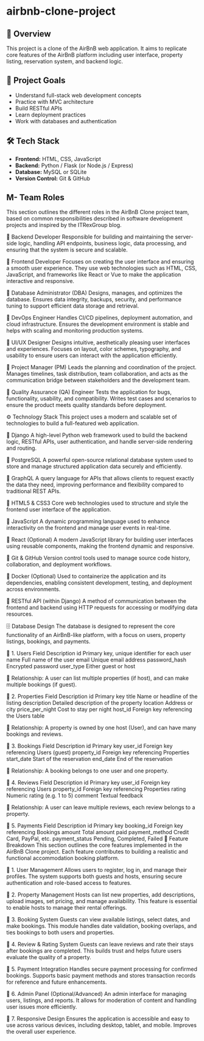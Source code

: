 # airbnb-clone-project
## 🏡 Overview
This project is a clone of the AirBnB web application. It aims to replicate core features of the AirBnB platform including user interface, property listing, reservation system, and backend logic.

## 🎯 Project Goals
- Understand full-stack web development concepts
- Practice with MVC architecture
- Build RESTful APIs
- Learn deployment practices
- Work with databases and authentication

## 🛠 Tech Stack
- **Frontend:** HTML, CSS, JavaScript
- **Backend:** Python / Flask (or Node.js / Express)
- **Database:** MySQL or SQLite
- **Version Control:** Git & GitHub
## M-  Team Roles
This section outlines the different roles in the AirBnB Clone project team, based on common responsibilities described in software development projects and inspired by the ITRexGroup blog.

🔹 Backend Developer
Responsible for building and maintaining the server-side logic, handling API endpoints, business logic, data processing, and ensuring that the system is secure and scalable.

🔹 Frontend Developer
Focuses on creating the user interface and ensuring a smooth user experience. They use web technologies such as HTML, CSS, JavaScript, and frameworks like React or Vue to make the application interactive and responsive.

🔹 Database Administrator (DBA)
Designs, manages, and optimizes the database. Ensures data integrity, backups, security, and performance tuning to support efficient data storage and retrieval.

🔹 DevOps Engineer
Handles CI/CD pipelines, deployment automation, and cloud infrastructure. Ensures the development environment is stable and helps with scaling and monitoring production systems.

🔹 UI/UX Designer
Designs intuitive, aesthetically pleasing user interfaces and experiences. Focuses on layout, color schemes, typography, and usability to ensure users can interact with the application efficiently.

🔹 Project Manager (PM)
Leads the planning and coordination of the project. Manages timelines, task distribution, team collaboration, and acts as the communication bridge between stakeholders and the development team.

🔹 Quality Assurance (QA) Engineer
Tests the application for bugs, functionality, usability, and compatibility. Writes test cases and scenarios to ensure the product meets quality standards before deployment.

⚙️ Technology Stack
This project uses a modern and scalable set of technologies to build a full-featured web application.

🔹 Django
A high-level Python web framework used to build the backend logic, RESTful APIs, user authentication, and handle server-side rendering and routing.

🔹 PostgreSQL
A powerful open-source relational database system used to store and manage structured application data securely and efficiently.

🔹 GraphQL
A query language for APIs that allows clients to request exactly the data they need, improving performance and flexibility compared to traditional REST APIs.

🔹 HTML5 & CSS3
Core web technologies used to structure and style the frontend user interface of the application.

🔹 JavaScript
A dynamic programming language used to enhance interactivity on the frontend and manage user events in real-time.

🔹 React (Optional)
A modern JavaScript library for building user interfaces using reusable components, making the frontend dynamic and responsive.

🔹 Git & GitHub
Version control tools used to manage source code history, collaboration, and deployment workflows.

🔹 Docker (Optional)
Used to containerize the application and its dependencies, enabling consistent development, testing, and deployment across environments.

🔹 RESTful API (within Django)
A method of communication between the frontend and backend using HTTP requests for accessing or modifying data resources.

🗄️ Database Design
The database is designed to represent the core functionality of an AirBnB-like platform, with a focus on users, property listings, bookings, and payments.

🔹 1. Users
Field	Description
id	Primary key, unique identifier for each user
name	Full name of the user
email	Unique email address
password_hash	Encrypted password
user_type	Either guest or host

📌 Relationship: A user can list multiple properties (if host), and can make multiple bookings (if guest).

🔹 2. Properties
Field	Description
id	Primary key
title	Name or headline of the listing
description	Detailed description of the property
location	Address or city
price_per_night	Cost to stay per night
host_id	Foreign key referencing the Users table

📌 Relationship: A property is owned by one host (User), and can have many bookings and reviews.

🔹 3. Bookings
Field	Description
id	Primary key
user_id	Foreign key referencing Users (guest)
property_id	Foreign key referencing Properties
start_date	Start of the reservation
end_date	End of the reservation

📌 Relationship: A booking belongs to one user and one property.

🔹 4. Reviews
Field	Description
id	Primary key
user_id	Foreign key referencing Users
property_id	Foreign key referencing Properties
rating	Numeric rating (e.g. 1 to 5)
comment	Textual feedback

📌 Relationship: A user can leave multiple reviews, each review belongs to a property.

🔹 5. Payments
Field	Description
id	Primary key
booking_id	Foreign key referencing Bookings
amount	Total amount paid
payment_method	Credit Card, PayPal, etc.
payment_status	Pending, Completed, Failed
🧩 Feature Breakdown
This section outlines the core features implemented in the AirBnB Clone project. Each feature contributes to building a realistic and functional accommodation booking platform.

🔹 1. User Management
Allows users to register, log in, and manage their profiles. The system supports both guests and hosts, ensuring secure authentication and role-based access to features.

🔹 2. Property Management
Hosts can list new properties, add descriptions, upload images, set pricing, and manage availability. This feature is essential to enable hosts to manage their rental offerings.

🔹 3. Booking System
Guests can view available listings, select dates, and make bookings. This module handles date validation, booking overlaps, and ties bookings to both users and properties.

🔹 4. Review & Rating System
Guests can leave reviews and rate their stays after bookings are completed. This builds trust and helps future users evaluate the quality of a property.

🔹 5. Payment Integration
Handles secure payment processing for confirmed bookings. Supports basic payment methods and stores transaction records for reference and future enhancements.

🔹 6. Admin Panel (Optional/Advanced)
An admin interface for managing users, listings, and reports. It allows for moderation of content and handling user issues more efficiently.

🔹 7. Responsive Design
Ensures the application is accessible and easy to use across various devices, including desktop, tablet, and mobile. Improves the overall user experience.

